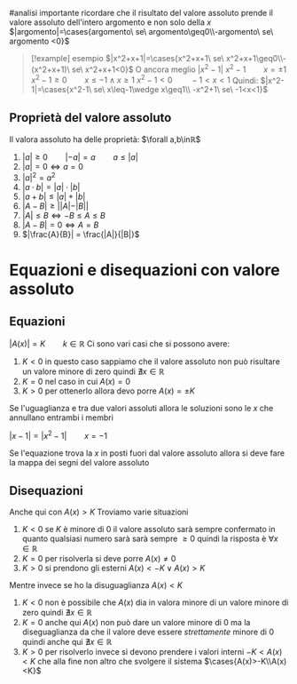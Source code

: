 #analisi 
importante ricordare che il risultato del valore assoluto prende il valore assoluto dell'intero argomento e non solo della $x$
$|argomento|=\cases{argomento\ se\ argomento\geq0\\-argomento\ se\ argomento <0}$
> [!example] esempio
> $|x^2+x+1|=\cases{x^2+x+1\ se\ x^2+x+1\geq0\\-(x^2+x+1)\ se\ x^2+x+1<0}$
> O ancora meglio
> $|x^2-1|$
> $x^2-1\qquad x=\pm1$
> $x^2-1\geq 0\qquad x\leq-1\wedge x\geq1$
> $x^2-1<0\qquad -1<x<1$
> Quindi:
> $|x^2-1|=\cases{x^2-1\ se\ x\leq-1\wedge x\geq1\\ -x^2+1\ se\ -1<x<1}$

## Proprietà del valore assoluto
Il valora assoluto ha delle proprietà:
$\forall a,b\inℝ$
1. $|a| \geq0\qquad |-a|=a\qquad a\leq|a|$
2. $|a|=0 \Longleftrightarrow a=0$
3. $|a|^2=a^2$
4. $|a\cdot b|= |a|\cdot|b|$
5. $|a+b|\leq|a|+|b|$
6. $|A-B|\geq ||A|-|B||$
7. $|A|\leq B \Longleftrightarrow -B\leq A \leq B$
8. $|A-B|=0\Longleftrightarrow A=B$
9. $|\frac{A}{B}| = \frac{|A|}{|B|}$

# Equazioni e disequazioni con valore assoluto
## Equazioni
$|A(x)|=K\qquad k\in ℝ$
Ci sono vari casi che si possono avere:
1. $K<0$ in questo caso sappiamo che il valore assoluto non può risultare un valore minore di zero quindi $\nexists x \in ℝ$
2. $K=0$ nel caso in cui $A(x)=0$
3. $K>0$ per ottenerlo allora devo porre $A(x)=\pm K$

Se l'uguaglianza e tra due valori assoluti allora le soluzioni sono le $x$ che annullano entrambi i membri

$|x-1|=|x^2-1|\qquad x=-1$

Se l'equazione trova la $x$ in posti fuori dal valore assoluto allora si deve fare la mappa dei segni del valore assoluto

## Disequazioni
Anche qui con $A(x)> K$ 
Troviamo varie situazioni
1. $K<0$ se $K$ è minore di $0$ il valore assoluto sarà sempre confermato in quanto qualsiasi numero sarà sarà sempre $\geq 0$ quindi la risposta è $\forall x \in ℝ$
2. $K=0$ per risolverla si deve porre $A(x)\neq 0$
3. $K>0$ si prendono gli esterni $A(x)<-K \vee A(x)>K$

Mentre invece se ho la disuguaglianza $A(x)<K$
1. $K<0$ non è possibile che $A(x)$ dia in valora minore di un valore minore di zero quindi $\nexists x \in ℝ$
2. $K=0$ anche qui $A(x)$ non può dare un valore minore di $0$ ma la diseguaglianza da che il valore deve essere *strettamente* minore di $0$ quindi anche qui $\nexists x \in ℝ$
3. $K>0$ per risolverlo invece si devono prendere i valori interni $-K<A(x)<K$ che alla fine non altro che svolgere il sistema $\cases{A(x)>-K\\A(x)<K}$

